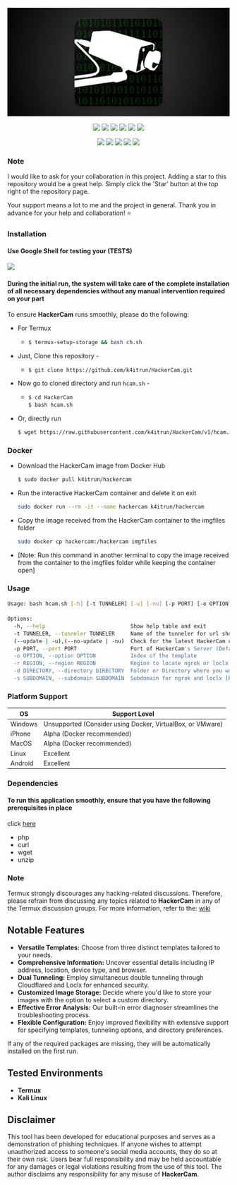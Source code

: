 <!-- HackerCam -->

<!-- h1 align="center">Hacker Camera</h1 -->

<p align="center">
  <img src=".github/files/hcam.png">
</p>

<p align="center">
  <img src="https://img.shields.io/github/license/k4itrun/HackerCam?style=for-the-badge">
  <img src="https://img.shields.io/badge/Version-1.0-green?style=for-the-badge">
  <img src="https://img.shields.io/github/issues/k4itrun/HackerCam?color=red&style=for-the-badge">
  <img src="https://img.shields.io/github/forks/k4itrun/HackerCam?color=teal&style=for-the-badge">
  <img src="https://img.shields.io/github/issues/k4itrun/HackerCam?color=white&style=for-the-badge">
  <img src="https://img.shields.io/github/stars/k4itrun/HackerCam?color=yellow&style=for-the-badge">
</p>

<p align="center">
  <img src="https://img.shields.io/badge/Open%20Source-Yes-darkgreen?style=flat-square">
  <img src="https://img.shields.io/badge/Written%20In-Shell-red?style=flat-square">
  <img src="https://img.shields.io/badge/Maintained%3F-Yes-lightblue?style=flat-square">
  <img src="https://img.shields.io/badge/Author-k4itrun-black?style=flat-square">
  <img src="https://hits.seeyoufarm.com/api/count/incr/badge.svg?url=https%3A%2F%2Fgithub.com%2Fk4itrun%2FHackerCam&title=Visitors&edge_flat=false"/></a>
</p>

### Note

I would like to ask for your collaboration in this project. Adding a star to this repository would be a great help. Simply click the 'Star' button at the top right of the repository page.

Your support means a lot to me and the project in general. Thank you in advance for your help and collaboration! ⭐

### Installation

#### Use Google Shell for testing your (TESTS)

<p align="left">
  <a href="https://shell.cloud.google.com/cloudshell/open?cloudshell_git_repo=https://github.com/k4itrun/HackerCam.git&tutorial=README.md" target="_blank"><img src="https://gstatic.com/cloudssh/images/open-btn.svg"></a>
</p>

#### During the initial run, the system will take care of the complete installation of all necessary dependencies without any manual intervention required on your part

To ensure **HackerCam** runs smoothly, please do the following:

- For Termux
    - ```bash
      $ termux-setup-storage && bash ch.sh
      ```

- Just, Clone this repository -
    - ```bash
      $ git clone https://github.com/k4itrun/HackerCam.git
      ```

- Now go to cloned directory and run `hcam.sh` -
    - ```bash
      $ cd HackerCam
      $ bash hcam.sh
      ```

- Or, directly run
    ```bash
   $ wget https://raw.githubusercontent.com/k4itrun/HackerCam/v1/hcam.sh && bash hcam.sh
    ```

### Docker
- Download the HackerCam image from Docker Hub
    ```bash
    $ sudo docker pull k4itrun/hackercam
    ```
- Run the interactive HackerCam container and delete it on exit
    ```bash
    sudo docker run --rm -it --name hackercam k4itrun/hackercam
    ```
- Copy the image received from the HackerCam container to the imgfiles folder
    ```bash
    sudo docker cp hackercam:/hackercam imgfiles
    ``` 

- [Note: Run this command in another terminal to copy the image received from the container to the imgfiles folder while keeping the container open]

### Usage

```bash
Usage: bash hcam.sh [-h] [-t TUNNELER] [-u] [-nu] [-p PORT] [-o OPTION] [-r REGION] [-d DIRECTORY] [-s SUBDOMAIN] 

Options:
  -h, --help                           Show help table and exit
  -t TUNNELER, --tunneler TUNNELER     Name of the tunneler for url shortening (Default: ${TUNNELER})
  (--update | -u),(--no-update | -nu)  Check for the latest HackerCam update (Default: ${UPDATE})
  -p PORT, --port PORT                 Port of HackerCam's Server (Default: ${PORT})
  -o OPTION, --option OPTION           Index of the template
  -r REGION, --region REGION           Region to locate ngrok or loclx
  -d DIRECTORY, --directory DIRECTORY  Folder or Directory where you want the taken images to be saved
  -s SUBDOMAIN, --subdomain SUBDOMAIN  Subdomain for ngrok and loclx [Pro/Premium Account]
```

### Platform Support

| OS        | Support Level        |
|-----------|----------------------|
| Windows   | Unsupported (Consider using Docker, VirtualBox, or VMware) |
| iPhone    | Alpha (Docker recommended) |
| MacOS     | Alpha (Docker recommended) |
| Linux     | Excellent |
| Android   | Excellent |

### Dependencies

#### To run this application smoothly, ensure that you have the following prerequisites in place

<p>click <a href="#during-the-initial-run-the-system-will-take-care-of-the-complete-installation-of-all-necessary-dependencies-without-any-manual-intervention-required-on-your-part">here</a>

- php
- curl
- wget
- unzip

### Note

Termux strongly discourages any hacking-related discussions. Therefore, please refrain from discussing any topics related to **HackerCam** in any of the Termux discussion groups. For more information, refer to the: [wiki](https://wiki.termux.com/wiki/Hacking)

## Notable Features

- **Versatile Templates:** Choose from three distinct templates tailored to your needs.
- **Comprehensive Information:** Uncover essential details including IP address, location, device type, and browser.
- **Dual Tunneling:** Employ simultaneous double tunneling through Cloudflared and Loclx for enhanced security.
- **Customized Image Storage:** Decide where you'd like to store your images with the option to select a custom directory.
- **Effective Error Analysis:** Our built-in error diagnoser streamlines the troubleshooting process.
- **Flexible Configuration:** Enjoy improved flexibility with extensive support for specifying templates, tunneling options, and directory preferences.

If any of the required packages are missing, they will be automatically installed on the first run.

## Tested Environments

- **Termux**
- **Kali Linux**

## Disclaimer

This tool has been developed for educational purposes and serves as a demonstration of phishing techniques. If anyone wishes to attempt unauthorized access to someone's social media accounts, they do so at their own risk. Users bear full responsibility and may be held accountable for any damages or legal violations resulting from the use of this tool. The author disclaims any responsibility for any misuse of **HackerCam**.


<!-- // -->
